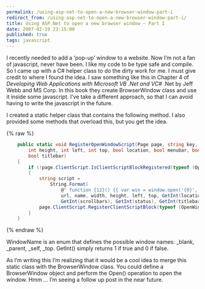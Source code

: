 ```yaml
---
permalink: /using-asp-net-to-open-a-new-browser-window-part-i
redirect_from: /using-asp-net-to-open-a-new-browser-window-part-i/
title: Using ASP.Net to open a new browser window – Part I
date: 2007-02-19 23:15:00
published: true
tags: javascript
---
```



I recently needed to add a ‘pop-up’ window to a website. Now I’m not a fan of javascript, never have been. I like my code to be type safe and compile. So I came up with a C# helper class to do the dirty work for me. I must give credit to where I found the idea. I saw something like this in Chapter 4 of <span style="font-style: italic;">Developing Web Applications with Microsoft VB .Net and VC#</span> .Net by Jeff Webb and MS Corp. In this book they create BrowserWindow class and use it inside some javascript. I’ve take a different approach, so that I can avoid having to write the javascript in the future.

I created a static helper class that contains the following method. I also provided some methods that overload this, but you get the idea.

{% raw %}
``` csharp
    public static void RegisterOpenWindowScript(Page page, string key, string url, WindowName name, int width,
        int height, int left, int top, bool location, bool menubar, bool resizable, bool scrollbars, bool status,
        bool titlebar)
    {
        if (!page.ClientScript.IsClientScriptBlockRegistered(typeof (OpenWindowHelper), key))
        {
            string script =
                String.Format(
                    @" function {12}() {{ var win = window.open('{0}', '{1}', 'width={2},height={3},left={4},top={5},location={6}, menubar={7},resizable={8},scrollbars={9}, status={10},titlebar={11}'); win.focus(); }} ",
                    url, name, width, height, left, top, GetInt(location), GetInt(menubar), GetInt(resizable),
                    GetInt(scrollbars), GetInt(status), GetInt(titlebar), openFunctionName);
            page.ClientScript.RegisterClientScriptBlock(typeof (OpenWindowHelper), key, script, true);
        }
    }
```
{% endraw %}

WindowName is an enum that defines the possible window names: _blank, _parent, _self, _top. GetInt() simply returns 1 if true and 0 if false.

As I’m writing this I’m realizing that it would be a cool idea to merge this static class with the BrowserWindow class. You could define a BrowserWindow object and perform the Open() operation to open the window. Hmm … I’m seeing a follow up post in the near future.
